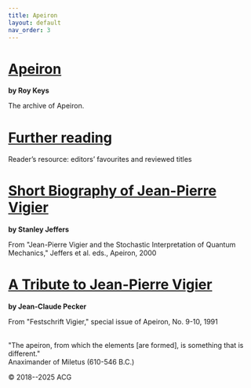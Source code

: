 ```yaml
---
title: Apeiron
layout: default
nav_order: 3
---
```


# [Apeiron](journal_archive.html)
**by Roy Keys**

The archive of Apeiron.


# [Further reading](./miscellaneous/further-reading.html)

Reader’s resource: editors’ favourites and reviewed titles


# [Short Biography of Jean-Pierre Vigier](./miscellaneous/vigier-note-jeffers.html)
**by Stanley Jeffers**

From "Jean-Pierre Vigier and the Stochastic Interpretation of Quantum Mechanics," Jeffers et al. eds., Apeiron, 2000


# [A Tribute to Jean-Pierre Vigier](./miscellaneous/vigier-tribute-pecker.html)
**by Jean-Claude Pecker**

From "Festschrift Vigier," special issue of Apeiron, No. 9-10, 1991

<br />
"The apeiron, from which the elements [are formed], is something that is different."<br />
Anaximander of Miletus (610-546 B.C.) 

© 2018--2025 ACG
